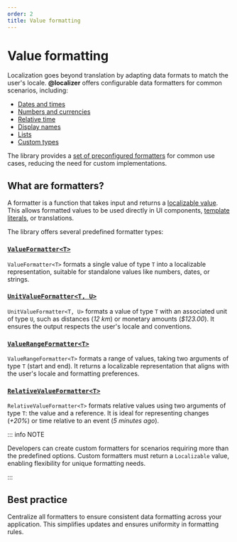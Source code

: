 ```yaml
---
order: 2
title: Value formatting
---
```


# Value formatting

Localization goes beyond translation by adapting data formats to match the user's locale. **@localizer** offers configurable data formatters for common scenarios, including:

- [Dates and times](./dates-and-times/index.md)
- [Numbers and currencies](./numbers/index.md)
- [Relative time](./relative-time/index.md)
- [Display names](./display-name/index.md)
- [Lists](./lists/index.md)
- [Custom types](./custom-data-types/index.md)

The library provides a [set of preconfigured formatters](./preconfigured-formatters.md) for common use cases, reducing the need for custom implementations.

## What are formatters?

A formatter is a function that takes input and returns a [localizable value](../basics/localizable.md). This allows formatted values to be used directly in UI components, [template literals](../basics/localizable.md#string-templates), or translations.

The library offers several predefined formatter types:

### [`ValueFormatter<T>`](../api/_localizer/core/ValueFormatter/index.md)

`ValueFormatter<T>` formats a single value of type `T` into a localizable representation, suitable for standalone values like numbers, dates, or strings.

### [`UnitValueFormatter<T, U>`](../api/_localizer/core/UnitValueFormatter/index.md)

`UnitValueFormatter<T, U>` formats a value of type `T` with an associated unit of type `U`, such as distances (_12 km_) or monetary amounts (_$123.00_). It ensures the output respects the user's locale and conventions.

### [`ValueRangeFormatter<T>`](../api/_localizer/core/ValueRangeFormatter/index.md)

`ValueRangeFormatter<T>` formats a range of values, taking two arguments of type `T` (start and end). It returns a localizable representation that aligns with the user's locale and formatting preferences.

### [`RelativeValueFormatter<T>`](../api/_localizer/core/RelativeValueFormatter/index.md)

`RelativeValueFormatter<T>` formats relative values using two arguments of type `T`: the value and a reference. It is ideal for representing changes (_+20%_) or time relative to an event (_5 minutes ago_).

::: info NOTE

Developers can create custom formatters for scenarios requiring more than the predefined options. Custom formatters must return a `Localizable` value, enabling flexibility for unique formatting needs.

:::

## Best practice

Centralize all formatters to ensure consistent data formatting across your application. This simplifies updates and ensures uniformity in formatting rules.
